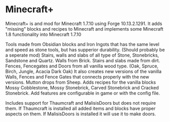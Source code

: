 # Minecraft+
Minecraft+ is and mod for Minecraft 1.7.10 using Forge 10.13.2.1291.
It adds "missing" blocks and recipes to Minecraft and implements some Minecraft 1.8 functionality into Minecraft 1.7.10

Tools made from Obsidian blocks and Iron Ingots that has the same level and speed as stone tools, but has supperior durability. (Should probably be a seperate mod)
Stairs, walls and slabs of all type of Stone, Stonebricks, Sandstone and Quartz.
Walls from Brick.
Stairs and slabs made from dirt.
Fences, Fencegates and Doors from all vanilla wood type. (Oak, Spruce, Birch, Jungle, Acacia Dark Oak)
It also creates new versions of the vanilla Walls, Fences and Fence Gates that connects properly with the new versions.
Mutton drops from Sheep.
Adds recipes for the vanilla blocks Mossy Cobblestone, Mossy Stonebrick, Carved Stonebrick and Cracked Stonebrick.
Add features are configurable in game or with the config file.

Includes support for Thaumcraft and MalisisDoors but does not require them.
If Thaumcraft is installed all added items and blocks have proper aspects on them.
If MalisisDoors is installed it will use it to make doors.
